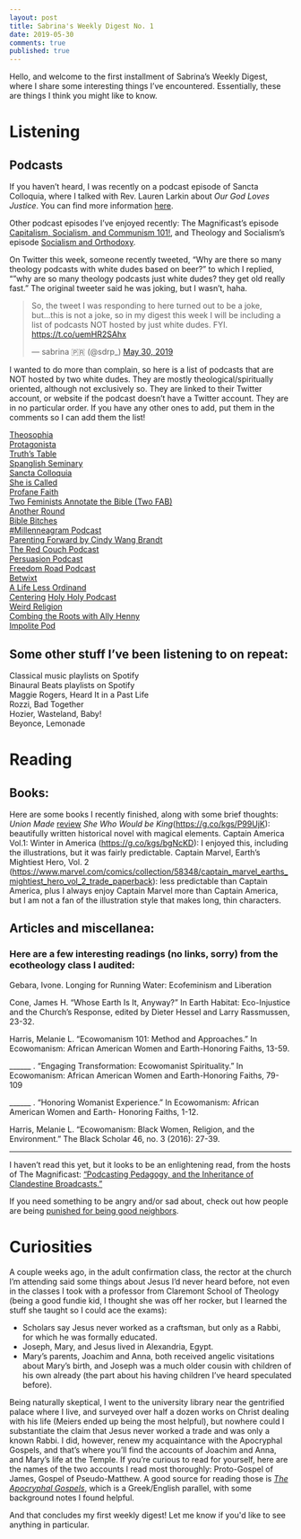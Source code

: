 ```yaml
---
layout: post
title: Sabrina's Weekly Digest No. 1
date: 2019-05-30
comments: true
published: true
---
```

Hello, and welcome to the first installment of Sabrina’s Weekly Digest, where I share some interesting things I’ve encountered. Essentially, these are things I think you might like to know.

# Listening

## Podcasts

If you haven’t heard, I was recently on a podcast episode of Sancta Colloquia, where I talked with Rev. Lauren Larkin about _Our God Loves Justice_. You can find more information [here](https://sdrp.me/2019/05/26/my-first-podcast/).

Other podcast episodes I’ve enjoyed recently: The Magnificast’s episode [Capitalism, Socialism, and Communism 101!](https://soundcloud.com/themagnificast/ep-103-capitalism-socialism-and-communism-101), and Theology and Socialism’s episode [Socialism and Orthodoxy](http://theologyandsocialism.libsyn.com/socialism-and-orthodoxy).

On Twitter this week, someone recently tweeted, “Why are there so many theology podcasts with white dudes based on beer?” to which I replied, “”why are so many theology podcasts just white dudes? they get old really fast.” The original tweeter said he was joking, but I wasn’t, haha.
<blockquote class="twitter-tweet"><p lang="en" dir="ltr">So, the tweet I was responding to here turned out to be a joke, but...this is not a joke, so in my digest this week I will be including a list of podcasts NOT hosted by just white dudes. FYI. <a href="https://t.co/uemHR2SAhx">https://t.co/uemHR2SAhx</a></p>&mdash; sabrina 🇵🇷 (@sdrp_) <a href="https://twitter.com/sdrp_/status/1133890156832759810?ref_src=twsrc%5Etfw">May 30, 2019</a></blockquote> <script async src="https://platform.twitter.com/widgets.js" charset="utf-8"></script>

I wanted to do more than complain, so here is a list of podcasts that are NOT hosted by two white dudes. They are mostly theological/spiritually oriented, although not exclusively so. They are linked to their Twitter account, or website if the podcast doesn’t have a Twitter account. They are in no particular order. If you have any other ones to add, put them in the comments so I can add them the list!

[Theosophia](https://twitter.com/theosophiapod?s=17)  
[Protagonista](https://katarmas.com/theprotagonistaspodcast)  
[Truth’s Table](https://twitter.com/TruthsTable?s=17)  
[Spanglish Seminary]( https://twitter.com/Spanglish_SEM?s=17)  
[Sancta Colloquia](https://twitter.com/SanctaColloquia?s=17)  
[She is Called](https://www.sheiscalled.com/podcast)  
[Profane Faith](https://twitter.com/Profanefaith?s=17)  
[Two Feminists Annotate the Bible (Two FAB)](https://twitter.com/twofeminists?s=17)  
[Another Round](https://twitter.com/anotherround?s=17)  
[Bible Bitches](https://twitter.com/biblebitches?s=17)  
[#Millenneagram Podcast](https://millenneagram.podbean.com/)  
[Parenting Forward by Cindy Wang Brandt](https://twitter.com/cindy_w_brandt?s=17)  
[The Red Couch Podcast](https://twitter.com/theredcouchpod?s=17)  
[Persuasion Podcast](https://twitter.com/PersuasionCAPC?s=17)  
[Freedom Road Podcast](https://twitter.com/lisasharper?s=17)  
[Betwixt](https://twitter.com/Betwixtpodcast?s=17)  
[A Life Less Ordinand](https://soundcloud.com/user-727018565)  
[Centering](https://twitter.com/CenteredToday?s=17)
[Holy Holy Podcast](https://twitter.com/holyholypodcast?s=17)  
[Weird Religion](https://www.weirdreligion.com/)  
[Combing the Roots with Ally Henny](https://twitter.com/thearmchaircom?s=17)  
[Impolite Pod](https://twitter.com/ImpolitePod?s=17)

## Some other stuff I’ve been listening to on repeat:

Classical music playlists on Spotify  
Binaural Beats playlists on Spotify  
Maggie Rogers, Heard It in a Past Life  
Rozzi, Bad Together  
Hozier, Wasteland, Baby!  
Beyonce, Lemonade


# Reading

## Books:

Here are some books I recently finished, along with some brief thoughts:
 _Union Made_ [review](https://sdrp.me/2019/05/30/union-made/)
 _She Who Would be King_(https://g.co/kgs/P99UjK): beautifully written historical novel with magical elements.
 Captain America Vol.1: Winter in America (https://g.co/kgs/bgNcKD): I enjoyed this, including the illustrations,  but it was fairly predictable.
 Captain Marvel, Earth’s Mightiest Hero, Vol. 2 (https://www.marvel.com/comics/collection/58348/captain_marvel_earths_mightiest_hero_vol_2_trade_paperback): less predictable than Captain America, plus I always enjoy Captain Marvel more than Captain America, but I am not a fan of the illustration style that makes long, thin characters.

## Articles and miscellanea:

### Here are a few interesting readings (no links, sorry) from the ecotheology class I audited:					

Gebara, Ivone. Longing for Running Water: Ecofeminism and Liberation

Cone, James H. “Whose Earth Is It, Anyway?” In Earth Habitat: Eco-Injustice and the Church’s Response, edited by Dieter Hessel and Larry Rassmussen, 23-32. 				

Harris, Melanie L. “Ecowomanism 101: Method and Approaches.” In Ecowomanism: African American Women and Earth-Honoring Faiths, 13-59.

______ . “Engaging Transformation: Ecowomanist Spirituality.” In Ecowomanism: African American Women and Earth-Honoring Faiths, 79-109

______ . “Honoring Womanist Experience.” In Ecowomanism: African American Women and Earth- Honoring Faiths, 1-12.					

Harris, Melanie L. “Ecowomanism: Black Women, Religion, and the Environment.” The Black Scholar 46, no. 3 (2016): 27-39.
____

I haven’t read this yet, but it looks to be an enlightening read, from the hosts of The Magnificast: [“Podcasting Pedagogy, and the Inheritance of Clandestine Broadcasts.”](https://hcommons.org/deposits/item/hc:24519/)

If you need something to be angry and/or sad about, check out how people are being [punished for being good neighbors](https://www.npr.org/2019/05/28/725716169/extending-zero-tolerance-to-people-who-help-migrants-along-the-border).


# Curiosities

A couple weeks ago, in the adult confirmation class, the rector at the church I’m attending said some things about Jesus I’d never heard before, not even in the classes I took with a professor from Claremont School of Theology (being a good fundie kid, I thought she was off her rocker, but I learned the stuff she taught so I could ace the exams):

* Scholars say Jesus never worked as a craftsman, but only as a Rabbi, for which he was formally educated.
* Joseph, Mary, and Jesus lived in Alexandria, Egypt.
* Mary’s parents, Joachim and Anna, both received angelic visitations about Mary’s birth, and Joseph was a much older cousin with children of his own already (the part about his having children I’ve heard speculated before).

Being naturally skeptical, I went to the university library near the gentrified palace where I live, and surveyed over half a dozen works on Christ dealing with his life (Meiers ended up being the most helpful), but nowhere could I substantiate the claim that Jesus never worked a trade and was only a known Rabbi. I did, however, renew my acquaintance with the Apocryphal Gospels, and that’s where you’ll find the accounts of Joachim and Anna, and Mary’s life at the Temple. If you’re curious to read for yourself, here are the names of the two accounts I read most thoroughly: Proto-Gospel of James, Gospel of Pseudo-Matthew. A good source for reading those is [ _The Apocryphal Gospels_](https://g.co/kgs/KdS3CP), which is a Greek/English parallel, with  some background notes I found helpful.

And that concludes my first weekly digest! Let me know if you'd like to see anything in particular.
